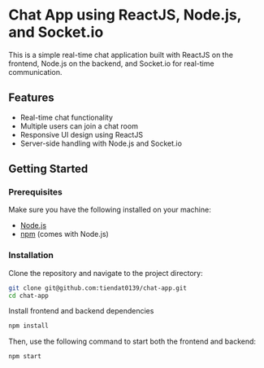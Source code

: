 # Chat App using ReactJS, Node.js, and Socket.io
This is a simple real-time chat application built with ReactJS on the frontend, Node.js on the backend, and Socket.io for real-time communication.
## Features

- Real-time chat functionality
- Multiple users can join a chat room
- Responsive UI design using ReactJS
- Server-side handling with Node.js and Socket.io
## Getting Started

### Prerequisites

Make sure you have the following installed on your machine:

- [Node.js](https://nodejs.org/)
- [npm](https://www.npmjs.com/) (comes with Node.js)

### Installation

Clone the repository and navigate to the project directory:

```bash
git clone git@github.com:tiendat0139/chat-app.git
cd chat-app
```
Install frontend and backend dependencies
```bash
npm install
```
Then, use the following command to start both the frontend and backend:
```bash
npm start
```
